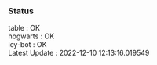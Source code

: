 ### Status


table : OK  
hogwarts : OK  
icy-bot : OK  
Latest Update : 2022-12-10 12:13:16.019549
